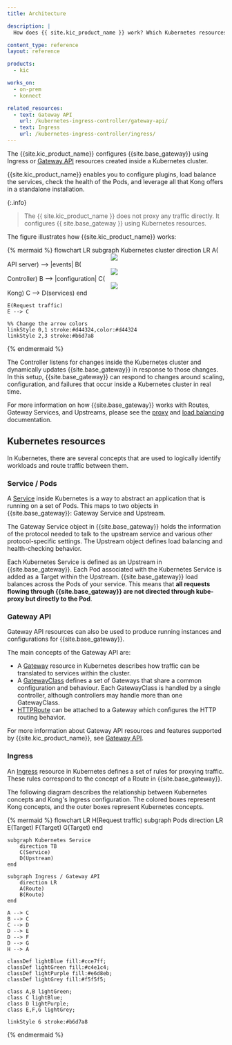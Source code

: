 ```yaml
---
title: Architecture

description: |
  How does {{ site.kic_product_name }} work? Which Kubernetes resources does it interact with?

content_type: reference
layout: reference

products:
  - kic

works_on:
  - on-prem
  - konnect

related_resources:
  - text: Gateway API
    url: /kubernetes-ingress-controller/gateway-api/
  - text: Ingress
    url: /kubernetes-ingress-controller/ingress/
---
```


The {{site.kic_product_name}} configures {{site.base_gateway}} using Ingress or [Gateway API](https://gateway-api.sigs.k8s.io/) resources created inside a Kubernetes cluster.

{{site.kic_product_name}} enables you to configure plugins, load balance the services, check the health of the Pods, and leverage all that Kong offers in a standalone installation.

{:.info}
> The {{ site.kic_product_name }} does not proxy any traffic directly. It configures {{ site.base_gateway }} using Kubernetes resources.

The figure illustrates how {{site.kic_product_name}} works:

<!--vale off-->
{% mermaid %}
flowchart LR
    subgraph Kubernetes cluster
        direction LR
        A(<img src="/assets/icons/kubernetes.svg" style="max-width:25px; display:block; margin:0 auto;" /> API server) --> |events| B(<img src="/assets/icons/KogoBlue.svg" style="max-width:25px; display:block; margin:0 auto;" />Controller)
        B --> |configuration| C(<img src="/assets/icons/KogoBlue.svg" style="max-width:25px; display:block; margin:0 auto;"/>Kong)
        C --> D(services)
    end

    E(Request traffic)
    E --> C

    %% Change the arrow colors
    linkStyle 0,1 stroke:#d44324,color:#d44324  
    linkStyle 2,3 stroke:#b6d7a8
{% endmermaid %}
<!--vale on-->

The Controller listens for changes inside the Kubernetes cluster and dynamically updates {{site.base_gateway}} in response to those changes. 
In this setup, {{site.base_gateway}} can respond to changes around scaling, configuration, and failures that occur inside a Kubernetes cluster in real time.

For more information on how {{site.base_gateway}} works with Routes, Gateway Services, and Upstreams,
please see the [proxy](/gateway/traffic-control/proxying/) and [load balancing](/gateway/load-balancing/) documentation.

## Kubernetes resources

In Kubernetes, there are several concepts that are used to logically identify workloads and route traffic between them.

### Service / Pods

A [Service](https://kubernetes.io/docs/concepts/services-networking/service/) inside Kubernetes is a way to abstract an application that is running on a set of Pods. This maps to two objects in {{site.base_gateway}}: Gateway Service and Upstream.

The Gateway Service object in {{site.base_gateway}} holds the information of the protocol needed to talk to the upstream service and various other protocol-specific settings. The Upstream object defines load balancing and health-checking behavior.

Each Kubernetes Service is defined as an Upstream in {{site.base_gateway}}. Each Pod associated with the Kubernetes Service is added as a Target within the Upstream. {{site.base_gateway}} load balances across the Pods of your service. This means that **all requests flowing through {{site.base_gateway}} are not directed through kube-proxy but directly to the Pod**.


### Gateway API

Gateway API resources can also be used to produce running instances and configurations for {{site.base_gateway}}.

The main concepts of the Gateway API are:

- A [Gateway](https://gateway-api.sigs.k8s.io/concepts/api-overview/#gateway) resource in Kubernetes describes how traffic
  can be translated to services within the cluster.
- A [GatewayClass](https://gateway-api.sigs.k8s.io/concepts/api-overview/#gatewayclass) defines a set of Gateways that share
  a common configuration and behaviour.
  Each GatewayClass is handled by a single controller, although controllers
  may handle more than one GatewayClass.
- [HTTPRoute](/kubernetes-ingress-controller/routing/http/) can be attached to a Gateway which
  configures the HTTP routing behavior.

For more information about Gateway API resources and features supported by {{site.kic_product_name}}, see
[Gateway API](/kubernetes-ingress-controller/gateway-api).


### Ingress

An [Ingress](https://kubernetes.io/docs/concepts/services-networking/ingress/) resource in Kubernetes defines a set of rules for proxying traffic. These rules correspond to the concept of a Route in {{site.base_gateway}}.

The following diagram describes the relationship between Kubernetes concepts and Kong's Ingress configuration. The colored boxes represent Kong concepts, and the outer boxes represent Kubernetes concepts.

<!--vale off-->
{% mermaid %}
flowchart LR
    H(Request traffic)
    subgraph Pods
        direction LR
        E(Target)
        F(Target)
        G(Target)
    end

    subgraph Kubernetes Service
        direction TB
        C(Service)
        D(Upstream)
    end
    
    subgraph Ingress / Gateway API
        direction LR
        A(Route)
        B(Route)
    end

    A --> C
    B --> C
    C --> D
    D --> E
    D --> F
    D --> G
    H --> A

    classDef lightBlue fill:#cce7ff;
    classDef lightGreen fill:#c4e1c4;
    classDef lightPurple fill:#e6d8eb;
    classDef lightGrey fill:#f5f5f5;

    class A,B lightGreen;
    class C lightBlue;
    class D lightPurple;
    class E,F,G lightGrey;

    linkStyle 6 stroke:#b6d7a8
{% endmermaid %}
<!--vale on-->

